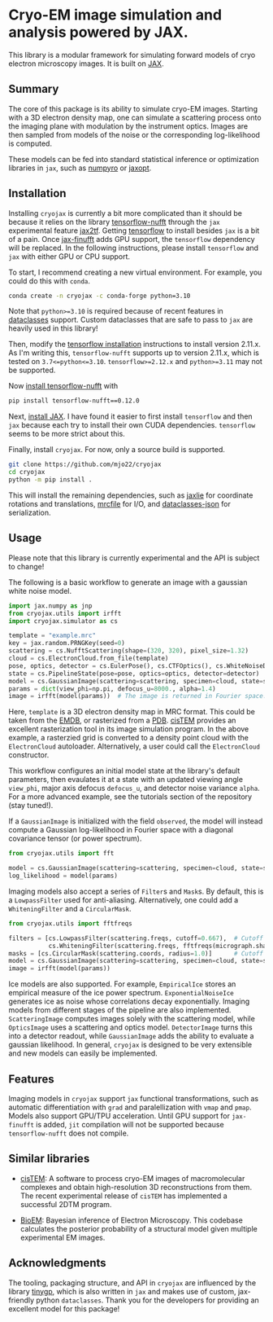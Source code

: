 # Cryo-EM image simulation and analysis powered by JAX.
This library is a modular framework for simulating forward models of cryo electron microscopy images. It is built on [JAX](https://github.com/google/jax).

## Summary

The core of this package is its ability to simulate cryo-EM images. Starting with a 3D electron density map, one can simulate a scattering process onto the imaging plane with modulation by the instrument optics. Images are then sampled from models of the noise or the corresponding log-likelihood is computed.

These models can be fed into standard statistical inference or optimization libraries in `jax`, such as [numpyro](https://github.com/pyro-ppl/numpyro) or [jaxopt](https://github.com/google/jaxopt).

## Installation

Installing `cryojax` is currently a bit more complicated than it should be because it relies on the library [tensorflow-nufft](https://github.com/mrphys/tensorflow-nufft) through the `jax` experimental feature [jax2tf](https://github.com/google/jax/blob/main/jax/experimental/jax2tf/README.md). Getting [tensorflow](https://github.com/tensorflow/tensorflow) to install besides `jax` is a bit of a pain. Once [jax-finufft](https://github.com/dfm/jax-finufft) adds GPU support, the `tensorflow` dependency will be replaced. In the following instructions, please install `tensorflow` and `jax` with either GPU or CPU support.

To start, I recommend creating a new virtual environment. For example, you could do this with `conda`.

```bash
conda create -n cryojax -c conda-forge python=3.10
```

Note that `python>=3.10` is required because of recent features in [dataclasses](https://docs.python.org/3/library/dataclasses.html) support. Custom dataclasses that are safe to pass to `jax` are heavily used in this library!

Then, modify the [tensorflow installation](https://www.tensorflow.org/install/pip) instructions to install version 2.11.x. As I'm writing this, `tensorflow-nufft` supports up to version 2.11.x, which is tested on `3.7<=python<=3.10`. `tensorflow>=2.12.x` and `python>=3.11` may not be supported.

Now [install tensorflow-nufft](https://mrphys.github.io/tensorflow-nufft/guide/start/) with

```bash
pip install tensorflow-nufft==0.12.0
```

Next, [install JAX](https://github.com/google/jax#installation). I have found it easier to first install `tensorflow` and then `jax` because each try to install their own CUDA dependencies. `tensorflow` seems to be more strict about this.

Finally, install `cryojax`. For now, only a source build is supported.

```bash
git clone https://github.com/mjo22/cryojax
cd cryojax
python -m pip install .
```

This will install the remaining dependencies, such as [jaxlie](https://github.com/brentyi/jaxlie) for coordinate rotations and translations, [mrcfile](https://github.com/ccpem/mrcfile) for I/O, and [dataclasses-json](https://github.com/lidatong/dataclasses-json) for serialization.

## Usage

Please note that this library is currently experimental and the API is subject to change!

The following is a basic workflow to generate an image with a gaussian white noise model.

```python
import jax.numpy as jnp
from cryojax.utils import irfft
import cryojax.simulator as cs

template = "example.mrc"
key = jax.random.PRNGKey(seed=0)
scattering = cs.NufftScattering(shape=(320, 320), pixel_size=1.32)
cloud = cs.ElectronCloud.from_file(template)
pose, optics, detector = cs.EulerPose(), cs.CTFOptics(), cs.WhiteNoiseDetector(key=key)
state = cs.PipelineState(pose=pose, optics=optics, detector=detector)
model = cs.GaussianImage(scattering=scattering, specimen=cloud, state=state)
params = dict(view_phi=np.pi, defocus_u=8000., alpha=1.4)
image = irfft(model(params))  # The image is returned in Fourier space.
```

Here, `template` is a 3D electron density map in MRC format. This could be taken from the [EMDB](https://www.ebi.ac.uk/emdb/), or rasterized from a [PDB](https://www.rcsb.org/). [cisTEM](https://github.com/timothygrant80/cisTEM) provides an excellent rasterization tool in its image simulation program. In the above example, a rasterzied grid is converted to a density point cloud with the `ElectronCloud` autoloader. Alternatively, a user could call the `ElectronCloud` constructor.

This workflow configures an initial model state at the library's default parameters, then evaulates it at a state with an updated viewing angle `view_phi`, major axis defocus `defocus_u`, and detector noise variance `alpha`. For a more advanced example, see the tutorials section of the repository (stay tuned!).

If a `GaussianImage` is initialized with the field `observed`, the model will instead compute a Gaussian log-likelihood in Fourier space with a diagonal covariance tensor (or power spectrum).

```python
from cryojax.utils import fft

model = cs.GaussianImage(scattering=scattering, specimen=cloud, state=state, observed=fft(observed))
log_likelihood = model(params)
```

Imaging models also accept a series of `Filter`s and `Mask`s. By default, this is a `LowpassFilter` used for anti-aliasing. Alternatively, one could add a `WhiteningFilter` and a `CircularMask`.

```python
from cryojax.utils import fftfreqs

filters = [cs.LowpassFilter(scattering.freqs, cutoff=0.667),  # Cutoff modes above 2/3 Nyquist frequency
           cs.WhiteningFilter(scattering.freqs, fftfreqs(micrograph.shape), micrograph)]
masks = [cs.CircularMask(scattering.coords, radius=1.0)]      # Cutoff pixels above radius equal to (half) image size
model = cs.GaussianImage(scattering=scattering, specimen=cloud, state=state, filters=filters, masks=masks)
image = irfft(model(params))
```

Ice models are also supported. For example, `EmpiricalIce` stores an empirical measure of the ice power spectrum. `ExponentialNoiseIce` generates ice as noise whose correlations decay exponentially. Imaging models from different stages of the pipeline are also implemented. `ScatteringImage` computes images solely with the scattering model, while `OpticsImage` uses a scattering and optics model. `DetectorImage` turns this into a detector readout, while `GaussianImage` adds the ability to evaluate a gaussian likelihood. In general, `cryojax` is designed to be very extensible and new models can easily be implemented.

## Features

Imaging models in `cryojax` support `jax` functional transformations, such as automatic differentiation with `grad` and paralellization with `vmap` and `pmap`. Models also support GPU/TPU acceleration. Until GPU support for `jax-finufft` is added, `jit` compilation will not be supported because `tensorflow-nufft` does not compile.

## Similar libraries

- [cisTEM](https://github.com/timothygrant80/cisTEM): A software to process cryo-EM images of macromolecular complexes and obtain high-resolution 3D reconstructions from them. The recent experimental release of `cisTEM` has implemented a successful 2DTM program.

- [BioEM](https://github.com/bio-phys/BioEM): Bayesian inference of Electron Microscopy. This codebase calculates the posterior probability of a structural model given multiple experimental EM images.

## Acknowledgments

The tooling, packaging structure, and API in `cryojax` are influenced by the library [tinygp](https://github.com/dfm/tinygp), which is also written in `jax` and makes use of custom, jax-friendly python `dataclasses`. Thank you for the developers for providing an excellent model for this package!
